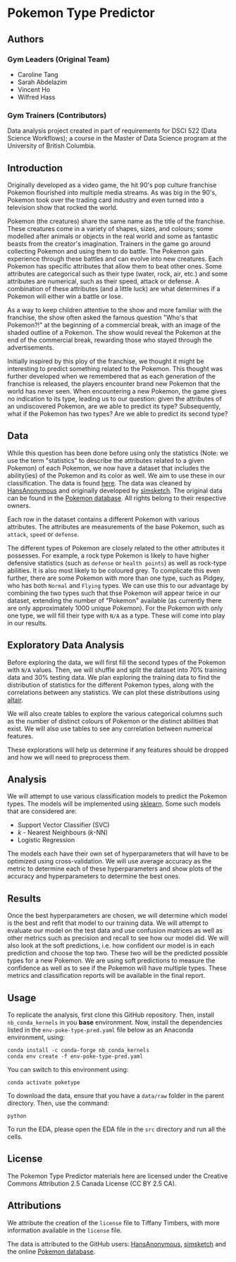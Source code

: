 # Pokemon Type Predictor

## Authors

### Gym Leaders (Original Team)

- Caroline Tang
- Sarah Abdelazim
- Vincent Ho
- Wilfred Hass

### Gym Trainers (Contributors)

Data analysis project created in part of requirements for DSCI 522 (Data Science Workflows); a course in the Master of Data Science program at the University of British Columbia.

## Introduction

Originally developed as a video game, the hit 90's pop culture franchise Pokemon flourished into multiple media streams. As was big in the 90's, Pokemon took over the trading card industry and even turned into a television show that rocked the world.

Pokemon (the creatures) share the same name as the title of the franchise. These creatures come in a variety of shapes, sizes, and colours; some modelled after animals or objects in the real world and some as fantastic beasts from the creator's imagination. Trainers in the game go around collecting Pokemon and using them to do battle. The Pokemon gain experience through these battles and can evolve into new creatures. Each Pokemon has specific attributes that allow them to beat other ones. Some attributes are categorical such as their type (water, rock, air, etc.) and some attributes are numerical, such as their speed, attack or defense. A combination of these attributes (and a little luck) are what determines if a Pokemon will either win a battle or lose.

As a way to keep children attentive to the show and more familiar with the franchise, the show often asked the famous question "Who's that Pokemon?!" at the beginning of a commercial break, with an image of the shaded outline of a Pokemon. The show would reveal the Pokemon at the end of the commercial break, rewarding those who stayed through the advertisements.

Initially inspired by this ploy of the franchise, we thought it might be interesting to predict something related to the Pokemon. This thought was further developed when we remembered that as each generation of the franchise is released, the players encounter brand new Pokemon that the world has never seen. When encountering a new Pokemon, the game gives no indication to its type, leading us to our question: given the attributes of an undiscovered Pokemon, are we able to predict its type? Subsequently, what if the Pokemon has two types? Are we able to predict its second type?

## Data

While this question has been done before using only the statistics (Note: we use the term "statistics" to describe the attributes related to a given Pokemon) of each Pokemon, we now have a dataset that includes the ability(ies) of the Pokemon and its color as well. We aim to use these in our classification. The data is found [here](https://gist.github.com/HansAnonymous/56d3c1f8136f7e0385cc781cf18d486c). The data was cleaned by [HansAnonymous](https://gist.github.com/HansAnonymous) and originally developed by [simsketch](https://gist.github.com/simsketch). The original data can be found in the [Pokemon database](https://pokemondb.net/pokedex). All rights belong to their respective owners.

Each row in the dataset contains a different Pokemon with various attributes. The attributes are measurements of the base Pokemon, such as `attack`, `speed` or `defense`.

The different types of Pokemon are closely related to the other attributes it possesses. For example, a rock type Pokemon is likely to have higher defensive statistics (such as `defense` or `health points`) as well as rock-type abilities. It is also most likely to be coloured grey. To complicate this even further, there are some Pokemon with more than one type, such as Pidgey, who has both `Normal` and `Flying` types. We can use this to our advantage by combining the two types such that thse Pokemon will appear twice in our dataset, extending the number of "Pokemon" available (as currently there are only approximately 1000 unique Pokemon). For the Pokemon with only one type, we will fill their type with `N/A` as a type. These will come into play in our results.

## Exploratory Data Analysis

Before exploring the data, we will first fill the second types of the Pokemon with `N/A` values. Then, we will shuffle and split the dataset into 70% training data and 30% testing data. We plan exploring the training data to find the distribution of statistics for the different Pokemon types, along with the correlations between any statistics. We can plot these distributions using [altair](https://altair-viz.github.io/).

We will also create tables to explore the various categorical columns such as  the number of distinct colours of Pokemon or the distinct abilities that exist. We will also use tables to see any correlation between numerical features.

These explorations will help us determine if any features should be dropped and how we will need to preprocess them.

## Analysis

We will attempt to use various classification models to predict the Pokemon types. The models will be implemented using [sklearn](https://scikit-learn.org/stable/index.html). Some such models that are considered are:

- Support Vector Classifier (SVC)
- $k$ - Nearest Neighbours ($k$-NN)
- Logistic Regression

The models each have their own set of hyperparameters that will have to be optimized using cross-validation. We will use average accuracy as the metric to determine each of these hyperparameters and show plots of the accuracy and hyperparameters to determine the best ones.

## Results

Once the best hyperparameters are chosen, we will determine which model is the best and refit that model to our training data. We will attempt to evaluate our model on the test data and use confusion matrices as well as other metrics such as precision and recall to see how our model did. We will also look at the soft predictions, i.e. how confident our model is in each prediction and choose the top two. These two will be the predicted possible types for a new Pokemon. We are using soft predictions to measure the confidence as well as to see if the Pokemon will have multiple types. These metrics and classification reports will be available in the final report.

## Usage

To replicate the analysis, first clone this GitHub repository. Then, install `nb_conda_kernels` in you **base** environment. Now, install the dependencies listed in the `env-poke-type-pred.yaml` file below as an Anaconda environment, using:

```console
conda install -c conda-forge nb_conda_kernels
conda env create -f env-poke-type-pred.yaml
```

You can switch to this environment using:

```console
conda activate poketype
```

To download the data, ensure that you have a `data/raw` folder in the parent directory. Then, use the command:

```console
python 
```

To run the EDA, please open the EDA file in the `src` directory and run all the cells.

## License

The Pokemon Type Predictor materials here are licensed under the Creative Commons Attribution 2.5 Canada License (CC BY 2.5 CA).

## Attributions

We attribute the creation of the `license` file to Tiffany Timbers, with more information available in the `license` file.

The data is attributed to the GitHub users: [HansAnonymous](https://gist.github.com/HansAnonymous/56d3c1f8136f7e0385cc781cf18d486c), [simsketch](https://gist.github.com/simsketch) and the online [Pokemon database](https://pokemondb.net/pokedex).
